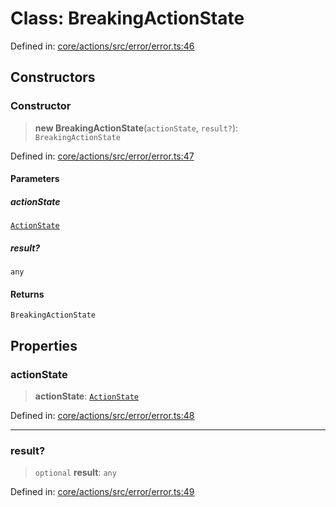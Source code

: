# Class: BreakingActionState

Defined in: [core/actions/src/error/error.ts:46](https://github.com/LaWebcapsule/orbits/blob/bbbd9eebce5770238b908654ee2aa6d801856ff0/core/actions/src/error/error.ts#L46)

## Constructors

### Constructor

> **new BreakingActionState**(`actionState`, `result?`): `BreakingActionState`

Defined in: [core/actions/src/error/error.ts:47](https://github.com/LaWebcapsule/orbits/blob/bbbd9eebce5770238b908654ee2aa6d801856ff0/core/actions/src/error/error.ts#L47)

#### Parameters

##### actionState

[`ActionState`](../enumerations/ActionState.md)

##### result?

`any`

#### Returns

`BreakingActionState`

## Properties

### actionState

> **actionState**: [`ActionState`](../enumerations/ActionState.md)

Defined in: [core/actions/src/error/error.ts:48](https://github.com/LaWebcapsule/orbits/blob/bbbd9eebce5770238b908654ee2aa6d801856ff0/core/actions/src/error/error.ts#L48)

***

### result?

> `optional` **result**: `any`

Defined in: [core/actions/src/error/error.ts:49](https://github.com/LaWebcapsule/orbits/blob/bbbd9eebce5770238b908654ee2aa6d801856ff0/core/actions/src/error/error.ts#L49)
